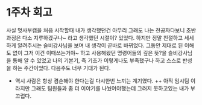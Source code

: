 # 1주차 회고

사실 멋사부캠을 처음 시작할때 내가 생각했던건 아무리 그래도 나는 전공자다보니 초반과정은 다소 지루하겠구나~
라고 생각했던 시절이? 있었다. 하지만 정말 친절하고 세세하게 알려주시는 슬비강사님을 보며 내 생각이 곧바로 바뀌었다.
그동안 제대로 된 이해도 없이 그저 이건 이때쓰는거야~ 하고 사용해왔던 명령어들의 깊은 뜻?을 슬비강사님을 통해 알 수 있었고
나의 기본기, 즉 기초가 이렇게나도 부족했구나 하고 스스로 반성을 하는 주간이었다. 다음주도 너무 기대가 된다.

+ 역시 사람은 항상 겸손해야 한다는걸 다시한번 느끼는 계기였다.
++ 아직 임시팀 이라지만 그래도 팀원들과 좀 더 이야기를 나눴어야했는데 그러지 못하고있는 내가 부끄럽다.